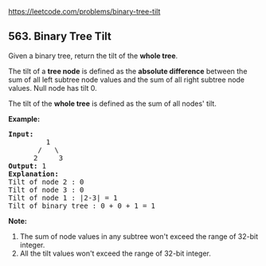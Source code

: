https://leetcode.com/problems/binary-tree-tilt

## 563. Binary Tree Tilt

<div><p>Given a binary tree, return the tilt of the <b>whole tree</b>.</p>
<p>The tilt of a <b>tree node</b> is defined as the <b>absolute difference</b> between the sum of all left subtree node values and the sum of all right subtree node values. Null node has tilt 0.</p>
<p>The tilt of the <b>whole tree</b> is defined as the sum of all nodes' tilt.</p>
<p><b>Example:</b><br/>
</p><pre><b>Input:</b> 
         1
       /   \
      2     3
<b>Output:</b> 1
<b>Explanation:</b> 
Tilt of node 2 : 0
Tilt of node 3 : 0
Tilt of node 1 : |2-3| = 1
Tilt of binary tree : 0 + 0 + 1 = 1
</pre>
<p></p>
<p><b>Note:</b>
</p><ol>
<li>The sum of node values in any subtree won't exceed the range of 32-bit integer. </li>
<li>All the tilt values won't exceed the range of 32-bit integer.</li>
</ol>
<p></p></div>
